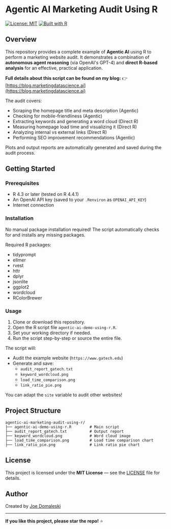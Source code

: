 # Agentic AI Marketing Audit Using R

[![License: MIT](https://img.shields.io/badge/License-MIT-yellow.svg)](https://opensource.org/licenses/MIT)
[![Built with R](https://img.shields.io/badge/Built%20with-R-276DC3?logo=R)](https://www.r-project.org/)

## Overview

This repository provides a complete example of **Agentic AI** using R to perform a marketing website audit.
It demonstrates a combination of **autonomous agent reasoning** (via OpenAI's GPT-4) and **direct R-based analysis** for an effective, practical application.

**Full details about this script can be found on my blog:**
👉 [https://blog.marketingdatascience.ai](https://blog.marketingdatascience.ai)

The audit covers:
- Scraping the homepage title and meta description (Agentic)
- Checking for mobile-friendliness (Agentic)
- Extracting keywords and generating a word cloud (Direct R)
- Measuring homepage load time and visualizing it (Direct R)
- Analyzing internal vs external links (Direct R)
- Performing SEO improvement recommendations (Agentic)

Plots and output reports are automatically generated and saved during the audit process.

## Getting Started

### Prerequisites
- R 4.3 or later (tested on R 4.4.1)
- An OpenAI API key (saved to your `.Renviron` as `OPENAI_API_KEY`)
- Internet connection

### Installation
No manual package installation required! 
The script automatically checks for and installs any missing packages.

Required R packages:
- tidyprompt
- ellmer
- rvest
- httr
- dplyr
- jsonlite
- ggplot2
- wordcloud
- RColorBrewer

### Usage
1. Clone or download this repository.
2. Open the R script file `agentic-ai-demo-using-r.R`.
3. Set your working directory if needed.
4. Run the script step-by-step or source the entire file.

The script will:
- Audit the example website (`https://www.gatech.edu`)
- Generate and save:
  - `audit_report_gatech.txt`
  - `keyword_wordcloud.png`
  - `load_time_comparison.png`
  - `link_ratio_pie.png`

You can adapt the `site` variable to audit other websites!

## Project Structure
```plaintext
agentic-ai-marketing-audit-using-r/
├── agentic-ai-demo-using-r.R        # Main script
├── audit_report_gatech.txt          # Output report
├── keyword_wordcloud.png            # Word cloud image
├── load_time_comparison.png         # Load time comparison chart
├── link_ratio_pie.png               # Link ratio pie chart
```

## License
This project is licensed under the **MIT License** — see the [LICENSE](https://opensource.org/licenses/MIT) file for details.

## Author
Created by [Joe Domaleski](https://blog.marketingdatascience.ai)

---

**If you like this project, please star the repo!** ⭐

